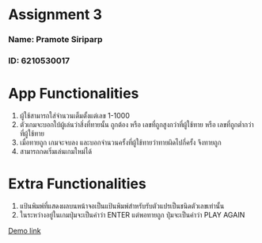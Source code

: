 # Assignment 3

### Name: Pramote Siriparp
### ID: 6210530017

# App Functionalities
1. ผู้ใช้สามารถใส่จำนวนเต็มตั้งแต่เลข 1-1000  
2. ตัวเกมจะบอกใบ้ผู้เล่นว่าสิ่งที่ทายนั้น ถูกต้อง หรือ เลขที่ถูกสูงกว่าที่ผู้ใช้ทาย หรือ เลขที่ถูกต่ำกว่าที่ผู้ใช้ทาย  
3. เมื่อทายถูก เกมจะจบลง และบอกจำนวนครั้งที่ผู้ใช้ทายว่าทายผิดไปกี่ครั้ง จึงทายถูก  
4. สามารถกดเริ่มเล่นเกมใหม่ได้  

# Extra Functionalities
1. แป้นพิมพ์ที่แสดงผลบนหน้าจอเป็นแป้นพิมพ์สำหรับรับตัวแปรเป็นชนิดตัวเลขเท่านั้น   
2. ในระหว่างอยู่ในเกมปุ่มจะเป็นคำว่า ENTER แต่พอทายถูก ปุ่มจะเป็นคำว่า PLAY AGAIN   

[Demo link](https://youtu.be/QTsU9FbcDRo)

